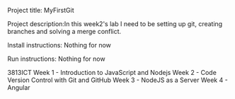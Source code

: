 Project title: MyFirstGit

Project description:In this week2's lab I need to be setting up git, creating branches and solving a merge conflict.

Install instructions: Nothing for now

Run instructions: Nothing for now

3813ICT
Week 1 - Introduction to JavaScript and Nodejs
Week 2 - Code Version Control with Git and GitHub
Week 3 - NodeJS as a Server
Week 4 - Angular
